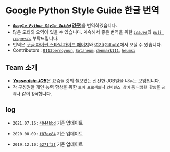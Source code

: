 # Google Python Style Guide 한글 번역

- [**_`Google Python Style Guide`_(영문)**](http://google.github.io/styleguide/pyguide.html)을 번역하였습니다.
- 많은 오타와 오역이 있을 수 있습니다. 계속해서 좋은 번역을 위한 [_`issues`_](https://github.com/Yosseulsin-JOB/Google-Python-Style-Guide-kor/issues)와 [_`pull requests`_](https://github.com/Yosseulsin-JOB/Google-Python-Style-Guide-kor/pulls) 부탁드립니다.
- 번역은 [구글 파이썬 스타일 가이드 페이지](https://yosseulsin-job.github.io/Google-Python-Style-Guide-kor)와 [여기(Github)](https://github.com/Yosseulsin-JOB/Google-Python-Style-Guide-kor/blob/master/Google%20Python%20Style%20Guide%20kor.md)에서 보실 수 있습니다.
- Contributors : [`0113bernoyoun`](https://github.com/0113bernoyoun), [`Sotaneum`](https://github.com/Sotaneum), [`denmark111`](https://github.com/denmark111), [`heumsi`](https://github.com/heumsi)

## Team 소개

- [**_Yosseulsin JOB_**](https://github.com/Yosseulsin-JOB)은 요즘들 것의 쓸모있는 신선한 JOB일을 나누는 모임입니다.
- 각 구성원들 개인 능력 향상을 위한 `토이 프로젝트`나 `컨퍼런스 참여` 등 `다양한 활동`을 `공유`나 같이 `참여`합니다.

## log

- `2021.07.16` : [`4044bbd`](https://github.com/Yosseulsin-JOB/Google-Python-Style-Guide-kor/releases/tag/4044bbd) 기준 업데이트

- `2020.08.09` : [`f87ee84`](https://github.com/Yosseulsin-JOB/Google-Python-Style-Guide-kor/releases/tag/f87ee84) 기준 업데이트

- `2019.12.10` : [`6271f3f`](https://github.com/Yosseulsin-JOB/Google-Python-Style-Guide-kor/releases/tag/6271f3f) 기준 업데이트
